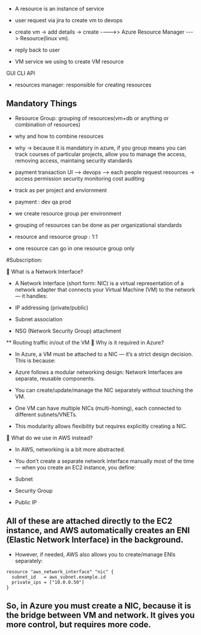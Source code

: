 - A resource is an instance of service

- user request via jira to create vm to devops

- create vm -> add details -> create ---->> Azure Resource Manager ---> Resource(linux vm). 

- reply back to user

- VM service we using to create VM resource


GUI
CLI
API

- resources manager: responsible for creating resources

## Mandatory Things
- Resource Group: grouping of resources(vm+db or anything or combination of resources)
- why and how to combine resources 
- why -> because it is mandatory in azure, if you group means you can track courses of particular projects, allow you to manage the access, removing access, maintaing security standards
- payment transaction UI --> devops --> each people request resources -> access permission security monitoring cost auditing

- track as per project and enviornment
- payment : dev qa prod
- we create resource group per environment
- grouping of resources can be done as per organizational standards
- resource and resource group : 1:1
- one resource can go in one resource group only

#Subscription: 

🔹 What is a Network Interface?
- A Network Interface (short form: NIC) is a virtual representation of a network adapter that connects your Virtual Machine (VM) to the network — it handles:

- IP addressing (private/public)

- Subnet association

- NSG (Network Security Group) attachment

** Routing traffic in/out of the VM
🔹 Why is it required in Azure?
- In Azure, a VM must be attached to a NIC — it’s a strict design decision. This is because:

- Azure follows a modular networking design: Network Interfaces are separate, reusable components.

- You can create/update/manage the NIC separately without touching the VM.

- One VM can have multiple NICs (multi-homing), each connected to different subnets/VNETs.

- This modularity allows flexibility but requires explicitly creating a NIC.

🔹 What do we use in AWS instead?
- In AWS, networking is a bit more abstracted.

- You don’t create a separate network interface manually most of the time — when you create an EC2 instance, you define:

- Subnet

- Security Group

- Public IP

## All of these are attached directly to the EC2 instance, and AWS automatically creates an ENI (Elastic Network Interface) in the background.

- However, if needed, AWS also allows you to create/manage ENIs separately:

```
resource "aws_network_interface" "nic" {
  subnet_id   = aws_subnet.example.id
  private_ips = ["10.0.0.50"]
}
```

## So, in Azure you must create a NIC, because it is the bridge between VM and network. It gives you more control, but requires more code.